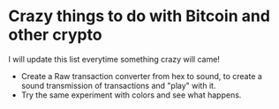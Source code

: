 # Crazy things to do with Bitcoin and other crypto

I will update this list everytime something crazy will came!

* Create a Raw transaction converter from hex to sound, to create a sound transmission of transactions and "play" with it.
* Try the same experiment with colors and see what happens.
